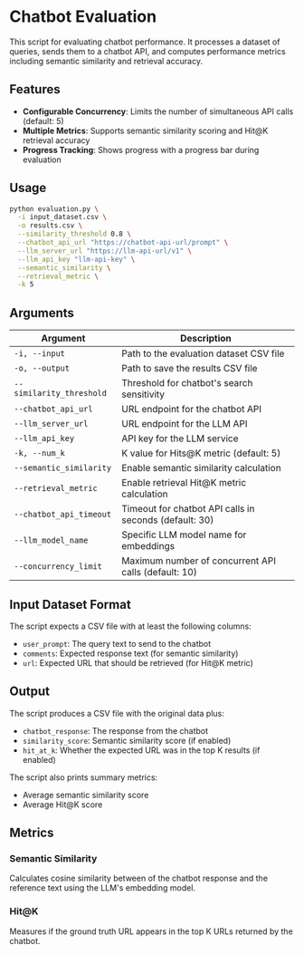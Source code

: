 # Chatbot Evaluation

This script for evaluating chatbot performance. It processes a dataset of queries, sends them to a chatbot API, and computes performance metrics including semantic similarity and retrieval accuracy.

## Features

- **Configurable Concurrency**: Limits the number of simultaneous API calls (default: 5)
- **Multiple Metrics**: Supports semantic similarity scoring and Hit@K retrieval accuracy
- **Progress Tracking**: Shows progress with a progress bar during evaluation

## Usage

```bash
python evaluation.py \
  -i input_dataset.csv \
  -o results.csv \
  --similarity_threshold 0.8 \
  --chatbot_api_url "https://chatbot-api-url/prompt" \
  --llm_server_url "https://llm-api-url/v1" \
  --llm_api_key "llm-api-key" \
  --semantic_similarity \
  --retrieval_metric \
  -k 5
```

## Arguments

| Argument | Description |
|----------|-------------|
| `-i, --input` | Path to the evaluation dataset CSV file |
| `-o, --output` | Path to save the results CSV file |
| `--similarity_threshold` | Threshold for chatbot's search sensitivity |
| `--chatbot_api_url` | URL endpoint for the chatbot API |
| `--llm_server_url` | URL endpoint for the LLM API |
| `--llm_api_key` | API key for the LLM service |
| `-k, --num_k` | K value for Hits@K metric (default: 5) |
| `--semantic_similarity` | Enable semantic similarity calculation |
| `--retrieval_metric` | Enable retrieval Hit@K metric calculation |
| `--chatbot_api_timeout` | Timeout for chatbot API calls in seconds (default: 30) |
| `--llm_model_name` | Specific LLM model name for embeddings |
| `--concurrency_limit` | Maximum number of concurrent API calls (default: 10) |

## Input Dataset Format

The script expects a CSV file with at least the following columns:
- `user_prompt`: The query text to send to the chatbot
- `comments`: Expected response text (for semantic similarity)
- `url`: Expected URL that should be retrieved (for Hit@K metric)

## Output

The script produces a CSV file with the original data plus:
- `chatbot_response`: The response from the chatbot
- `similarity_score`: Semantic similarity score (if enabled)
- `hit_at_k`: Whether the expected URL was in the top K results (if enabled)

The script also prints summary metrics:
- Average semantic similarity score
- Average Hit@K score

## Metrics

### Semantic Similarity

Calculates cosine similarity between of the chatbot response and the reference text using the LLM's embedding model.

### Hit@K

Measures if the ground truth URL appears in the top K URLs returned by the chatbot.
